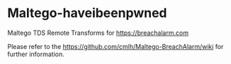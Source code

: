 Maltego-haveibeenpwned
======================

Maltego TDS Remote Transforms for https://breachalarm.com

Please refer to the https://github.com/cmlh/Maltego-BreachAlarm/wiki for further information.

